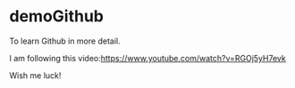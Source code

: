 # demoGithub
To learn Github in more detail.

I am following this video:https://www.youtube.com/watch?v=RGOj5yH7evk

Wish me luck!
